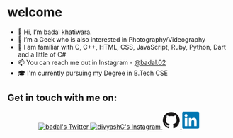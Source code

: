 # welcome

- 👋 Hi, I’m badal khatiwara.
- 👀 I’m a Geek who is also interested in Photography/Videography
- 🌱 I am familiar with C, C++, HTML, CSS, JavaScript, Ruby, Python, Dart and a little of C#
- 📫 You can reach me out in Instagram - [@badal.02](https://www.instagram.com/badal.02) 
- 🎓 I'm currently pursuing my Degree in B.Tech CSE

## Get in touch with me on: ##

<p align="center">
 <a href="https://twitter.com/Badal21032564" target="_blank">
  <img src="https://img.shields.io/badge/facebook-black?style=for-the-badge&logo=facebook&logoColor=4267B2" alt="badal's Twitter" />     
 </a>
 <a href="https://www.instagram.com/badal.02/" target="_blank">
  <img src="https://raw.githubusercontent.com/rahuldkjain/github-profile-readme-generator/master/src/images/icons/Social/instagram.svg" alt="divyashC's Instagram" width="40" height="40" />    
 </a>
 <a href="https://github.com/badal02/" target="_blank">
  <img src="https://github.com/devicons/devicon/blob/master/icons/github/github-original.svg" alt="badal's github"  width="40" height="40"/>    
 </a>
 
 <a href="https://www.linkedin.com/in/badal-khatiwara-6b7866222/" target="_blank">
  <img src="https://github.com/devicons/devicon/blob/master/icons/linkedin/linkedin-original.svg" alt="divyashC's LinkedIn"  width="40" height="40"/>    
 </a>
